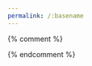 ```yaml
---
permalink: /:basename
---
```


<div id="cmnt" markdown="0">
<script>
var comments_channel = "profi_soft";
var post_id = "111";
post_id_new = window.location.search.substring(1);
if (post_id_new.length >= 1) { post_id = post_id_new; }
document.write('<script async src="https://telegram.org/js/telegram-widget.js?22" data-telegram-post="' + comments_channel + '/' + post_id + '" data-width="100%" data-userpic="false" data-color="29B127" data-dark="1" data-dark-color="72E350">\<\/script><script async src="https://telegram.org/js/telegram-widget.js?14" data-telegram-discussion="' + comments_channel + '/' + post_id + '" data-comments-limit="10">\<\/script>');
</script>
</div>

{% comment %}
<!--
Взять данные из ссылки, 
подставить в текст шаблона 
и вывести чере document.write
TODO. Добавить обратную ссылку на статью
-->
{% endcomment %}




